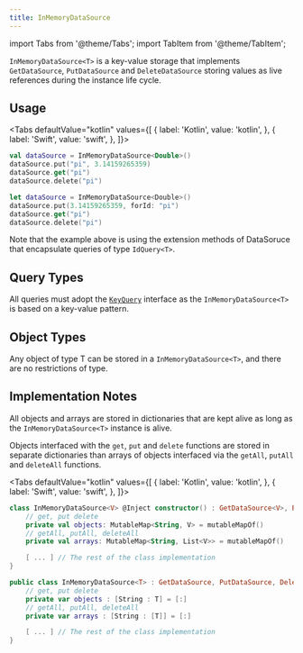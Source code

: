 ```yaml
---
title: InMemoryDataSource
---
```


import Tabs from '@theme/Tabs';
import TabItem from '@theme/TabItem';

`InMemoryDataSource<T>` is a key-value storage that implements `GetDataSource`, `PutDataSource` and `DeleteDataSource` storing values as live references during the instance life cycle.

## Usage

<Tabs defaultValue="kotlin" values={[
    { label: 'Kotlin', value: 'kotlin', },
    { label: 'Swift', value: 'swift', },
]}>
<TabItem value="kotlin">

```kotlin
val dataSource = InMemoryDataSource<Double>()
dataSource.put("pi", 3.14159265359)
dataSource.get("pi")
dataSource.delete("pi")
```

</TabItem>
<TabItem value="swift">

```swift
let dataSource = InMemoryDataSource<Double>()
dataSource.put(3.14159265359, forId: "pi")
dataSource.get("pi")
dataSource.delete("pi")
```

</TabItem>
</Tabs>

Note that the example above is using the extension methods of DataSoruce that encapsulate queries of type `IdQuery<T>`.

## Query Types

All queries must adopt the [`KeyQuery`](../query) interface as the `InMemoryDataSource<T>` is based on a key-value pattern.

## Object Types

Any object of type T can be stored in a `InMemoryDataSource<T>`, and there are no restrictions of type.

## Implementation Notes

All objects and arrays are stored in dictionaries that are kept alive as long as the  `InMemoryDataSource<T>` instance is alive.

Objects interfaced with the `get`, `put` and `delete` functions are stored in separate dictionaries than arrays of objects interfaced via the `getAll`, `putAll` and `deleteAll` functions.

<Tabs defaultValue="kotlin" values={[
    { label: 'Kotlin', value: 'kotlin', },
    { label: 'Swift', value: 'swift', },
]}>
<TabItem value="kotlin">

```kotlin
class InMemoryDataSource<V> @Inject constructor() : GetDataSource<V>, PutDataSource<V>, DeleteDataSource {
    // get, put delete
    private val objects: MutableMap<String, V> = mutableMapOf() 
    // getAll, putAll, deleteAll
    private val arrays: MutableMap<String, List<V>> = mutableMapOf() 

    [ ... ] // The rest of the class implementation
}
```

</TabItem>
<TabItem value="swift">

```swift
public class InMemoryDataSource<T> : GetDataSource, PutDataSource, DeleteDataSource  {
    // get, put delete
    private var objects : [String : T] = [:]
    // getAll, putAll, deleteAll
    private var arrays : [String : [T]] = [:]

    [ ... ] // The rest of the class implementation
}
```

</TabItem>
</Tabs>
